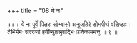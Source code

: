 +++
title = "08 ये नः"

+++
ये नः पूर्वे पितरः सोम्यासो अनूजहिरे सोमपीथं वसिष्ठाः।  
तेभिर्यमः संरराणो हवींष्युशन्नुशद्भिः प्रतिकाममत्तु ॥ ९ ॥
